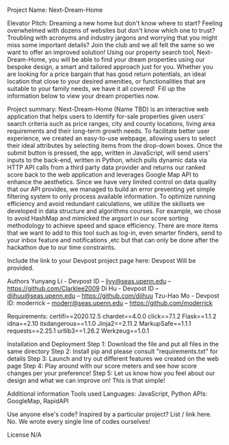 Project Name: Next-Dream-Home

Elevator Pitch:
Dreaming a new home but don't know where to start? Feeling overwhelmed with dozens of websites but don't know which one to trust? Troubling with acronyms and industry jargons and worrying that you might miss some important details? Join the club and we all felt the same so we want to offer an improved solution! Using our property search tool, Next-Dream-Home, you will be able to find your dream properties using our bespoke design, a smart and tailored approach just for you. Whether you are looking for a price bargain that has good return potentials, an ideal location that close to your desired amenities, or functionalities that are suitable to your family needs, we have it all covered!  Fill up the information below to view your dream properties now.

Project summary:
Next-Dream-Home (Name TBD) is an interactive web application that helps users to identify for-sale properties given users' search criteria such as price ranges, city and county locations, living area requirements and their long-term growth needs. To facilitate better user experience, we created an easy-to-use webpage, allowing users to select their ideal attributes by selecting items from the drop-down boxes. Once the submit button is pressed, the app, written in JavaScript, will send users' inputs to the back-end, written in Python, which pulls dynamic data via HTTP API calls from a third party data provider and returns our ranked score back to the web application and leverages Google Map API to enhance the aesthetics. Since we have very limited control on data quality that our API provides, we managed to build an error preventing yet simple filtering system to only process available information. To optimize running efficiency and avoid redundant calculations, we utilize the skillsets we developed in data structure and algorithms courses. For example, we chose to avoid HashMap and mimicked the argsort in our score sorting methodology to achieve speed and space efficiency. There are more items that we want to add to this tool such as log-in, even smarter finders, send to your inbox feature and notifications ,etc but that can only be done after the hackathon due to our time constraints.

Include the link to your Devpost project page here: Devpost
Will be provided.

Authors
Yunyang Li - Devpost ID – liyy@seas.upenn.edu – https://github.com/Clarklee2009
Di Hu - Devpost ID – diihuu@seas.upenn.edu – https://github.com/diihuu
Tzu-Hao Mo - Devpost ID: moderrick – moderr@seas.upenn.edu – https://github.com/moderrick

Requirements:
certifi==2020.12.5
chardet==4.0.0
click==7.1.2
Flask==1.1.2
idna==2.10
itsdangerous==1.1.0
Jinja2==2.11.2
MarkupSafe==1.1.1
requests==2.25.1
urllib3==1.26.2
Werkzeug==1.0.1


Installation and Deployment
Step 1: Download the file and put all files in the same directory
Step 2: Install pip and please consult "requirements.txt" for details
Step 3: Launch and try out different features we created on the web page
Step 4: Play around with our score meters and see how score changes per your preference!
Step 5: Let us know how you feel about our design and what we can improve on! This is that simple!

Additional information
Tools used
Languages: JavaScript, Python
APIs: GoogleMap, RapidAPI

Use anyone else's code? Inspired by a particular project? List / link here.
No. We wrote every single line of codes ourselves!

License
N/A
